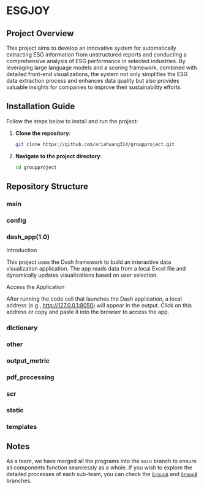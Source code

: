 # ESGJOY
## Project Overview
  This project aims to develop an innovative system for automatically extracting ESG information from unstructured reports and conducting a comprehensive analysis of ESG performance in selected industries. By leveraging large language models and a scoring framework, combined with detailed front-end visualizations, the system not only simplifies the ESG data extraction process and enhances data quality but also provides valuable insights for companies to improve their sustainability efforts.
  
## Installation Guide

Follow the steps below to install and run the project:

1. **Clone the repository**:

   ```bash
   git clone https://github.com/ariahuang314/groupproject.git
   ```
2. **Navigate to the project directory**:

   ```bash
   cd groupproject
   ```
## Repository Structure

### main

### config

### dash_app(1.0)

Introduction

This project uses the Dash framework to build an interactive data visualization application. The app reads data from a local Excel file and dynamically updates visualizations based on user selection.

Access the Application

After running the code cell that launches the Dash application, a local address (e.g., http://127.0.0.1:8050) will appear in the output. Click on this address or copy and paste it into the browser to access the app.


### dictionary

### other

### output_metric

### pdf_processing

### scr

### static

### templates

## Notes
As a team, we have merged all the programs into the `main` branch to ensure all components function seamlessly as a whole. If you wish to explore the detailed processes of each sub-team, you can check the [`GroupA`](https://github.com/ariahuang314/groupproject/tree/GroupA_Data_Extraction) and [`GroupB`](https://github.com/ariahuang314/groupproject/tree/GroupB-ESG-estimate) branches.
